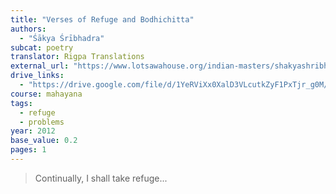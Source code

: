 ```yaml
---
title: "Verses of Refuge and Bodhichitta"
authors:
  - "Śākya Śrībhadra"
subcat: poetry
translator: Rigpa Translations
external_url: "https://www.lotsawahouse.org/indian-masters/shakyashribhadra/verses-refuge-and-bodhichitta"
drive_links:
  - "https://drive.google.com/file/d/1YeRViXx0XalD3VLcutkZyF1PxTjr_g0M/view?usp=drivesdk"
course: mahayana
tags:
  - refuge
  - problems
year: 2012
base_value: 0.2
pages: 1
---
```


> Continually, I shall take refuge...

